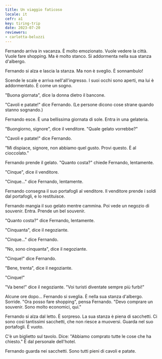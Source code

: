 ```yaml
---
title: Un viaggio faticoso
locale: it
cefr: a1
key: tiring-trip
date: 2023-07-20
reviewers:
- carlotta-beluzzi
---
```


Fernando arriva in vacanza. È molto emozionato. Vuole vedere la città. Vuole fare shopping. Ma è molto stanco. Si addormenta nella sua stanza d'albergo.

Fernando si alza e lascia la stanza. Ma non è sveglio. È sonnambulo!

Scende le scale e arriva nell'all'ingresso. I suoi occhi sono aperti, ma lui è addormentato. È come un sogno.

"Buona giornata", dice la donna dietro il bancone.

"Cavoli e patate!" dice Fernando. (Le persone dicono cose strane quando stanno sognando.)

Fernando esce. È una bellissima giornata di sole. Entra in una gelateria.

"Buongiorno, signore", dice il venditore. "Quale gelato vorrebbe?"

"Cavoli e patate!" dice Fernando.

"Mi dispiace, signore, non abbiamo quel gusto. Provi questo. È al cioccolato."

Fernando prende il gelato. "Quanto costa?" chiede Fernando, lentamente.

"Cinque", dice il venditore.

"Cinque..." dice Fernando, lentamente.

Fernando consegna il suo portafogli al venditore. Il venditore prende i soldi dal portafogli, e lo restituisce.

Fernando mangia il suo gelato mentre cammina. Poi vede un negozio di souvenir. Entra. Prende un bel souvenir.

"Quanto costa?" dice Fernando, lentamente.

"Cinquanta", dice il negoziante.

"Cinque..." dice Fernando.

"No, sono cinquanta", dice il negoziante.

"Cinque!" dice Fernando.

"Bene, trenta", dice il negoziante.

"Cinque!"

"Va bene!" dice il negoziante. "Voi turisti diventate sempre più furbi!"

Alcune ore dopo... Fernando si sveglia. È nella sua stanza d'albergo. Sorride. "Ora posso fare shopping", pensa Fernando. "Devo comprare un souvenir. Sono molto economici, qui."

Fernando si alza dal letto. È sorpreso. La sua stanza è piena di sacchetti. Ci sono così tantissimi sacchetti, che non riesce a muoversi. Guarda nel suo portafogli. È vuoto.

C'è un biglietto sul tavolo. Dice: "Abbiamo comprato tutte le cose che ha chiesto." È dal personale dell'hotel.

Fernando guarda nei sacchetti. Sono tutti pieni di cavoli e patate.
